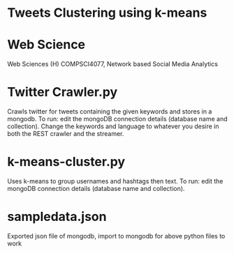 # Tweets Clustering using k-means

Web Science
================

Web Sciences (H) COMPSCI4077, Network based Social Media Analytics
 
Twitter Crawler.py
================
Crawls twitter for tweets containing the given keywords and stores in a mongodb.
To run: edit the mongoDB connection details (database name and collection). Change the keywords and language to whatever you desire in both the REST crawler and the streamer.

k-means-cluster.py
================
Uses k-means to group usernames and hashtags then text.
To run: edit the mongoDB connection details (database name and collection). 



sampledata.json
================
Exported json file of mongodb, import to mongodb for above python files to work